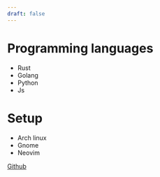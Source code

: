 ```yaml
---
draft: false
---
```


# Programming languages
- Rust
- Golang
- Python
- Js

# Setup
- Arch linux
- Gnome
- Neovim

[Github](https://github.com/saucesaft)
